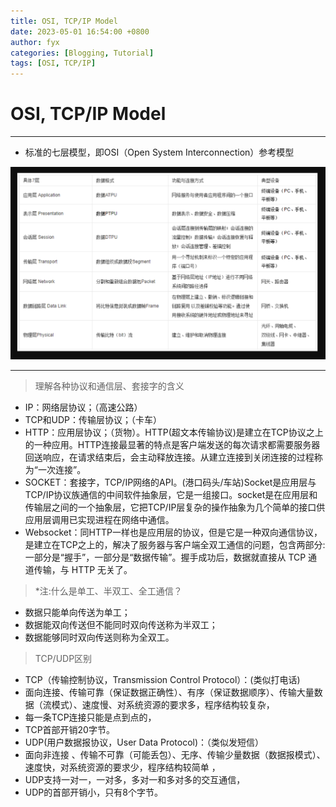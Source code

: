 ```yaml
---
title: OSI, TCP/IP Model
date: 2023-05-01 16:54:00 +0800
author: fyx
categories: [Blogging, Tutorial]
tags: [OSI, TCP/IP]
---
```


# OSI, TCP/IP Model
***
- 标准的七层模型，即OSI（Open System Interconnection）参考模型

![img](/assets/img/tcp/img.png)

***

>理解各种协议和通信层、套接字的含义
- IP：网络层协议；（高速公路）
- TCP和UDP：传输层协议；（卡车）
- HTTP：应用层协议；（货物）。HTTP(超文本传输协议)是建立在TCP协议之上的一种应用。HTTP连接最显著的特点是客户端发送的每次请求都需要服务器回送响应，在请求结束后，会主动释放连接。从建立连接到关闭连接的过程称为“一次连接”。
- SOCKET：套接字，TCP/IP网络的API。(港口码头/车站)Socket是应用层与TCP/IP协议族通信的中间软件抽象层，它是一组接口。socket是在应用层和传输层之间的一个抽象层，它把TCP/IP层复杂的操作抽象为几个简单的接口供应用层调用已实现进程在网络中通信。
- Websocket：同HTTP一样也是应用层的协议，但是它是一种双向通信协议，是建立在TCP之上的，解决了服务器与客户端全双工通信的问题，包含两部分:一部分是“握手”，一部分是“数据传输”。握手成功后，数据就直接从 TCP 通道传输，与 HTTP 无关了。

>*注:什么是单工、半双工、全工通信？
- 数据只能单向传送为单工；
- 数据能双向传送但不能同时双向传送称为半双工；
- 数据能够同时双向传送则称为全双工。

> TCP/UDP区别
- TCP（传输控制协议，Transmission Control Protocol）：(类似打电话)
- 面向连接、传输可靠（保证数据正确性）、有序（保证数据顺序）、传输大量数据（流模式）、速度慢、对系统资源的要求多，程序结构较复杂，
- 每一条TCP连接只能是点到点的，
- TCP首部开销20字节。
- UDP(用户数据报协议，User Data Protocol)：（类似发短信）
- 面向非连接 、传输不可靠（可能丢包）、无序、传输少量数据（数据报模式）、速度快，对系统资源的要求少，程序结构较简单 ，
- UDP支持一对一，一对多，多对一和多对多的交互通信，
- UDP的首部开销小，只有8个字节。
